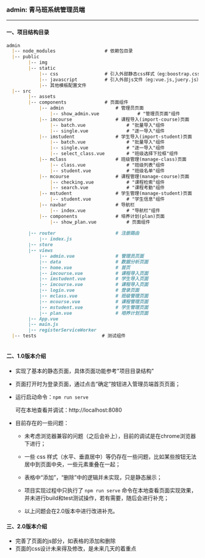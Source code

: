 ### admin: 青马班系统管理员端

---------

#### 一、项目结构目录

```markdown
admin
  |-- node_modules                  # 依赖包目录
  |-- public                             
  		|-- img
  		|-- static       
  			|-- css                 # 引入外部静态css样式（eg:boostrap.css）
  			|-- javascript          # 引入外部js文件（eg:vue.js,juery.js）
  			|-- 其他模板配置文件
  |-- src  
  		|-- assets
  		|-- components        	 	# 页面组件
  			|-- admin          			# 管理员页面
  				|-- show_admin.vue  			# "管理员页面"组件 
            |-- imcourse         		# 课程导入(import-course)页面
            	|-- batch.vue           	# "批量导入"组件
                |-- single.vue              # "逐一导入"组件
            |-- imstudent         		# 学生导入(import-student)页面
            	|-- batch.vue           	# "批量导入"组件
            	|-- single.vue              # "逐一导入"组件
            	|-- select_class.vue        # "班级选择下拉框"组件
            |-- mclass           		# 班级管理(manage-class)页面
            	|-- class.vue           	# "班级列表"组件
            	|-- student.vue           	# "班级名单"组件
            |-- mcourse           		# 课程管理(manage-course)页面
            	|-- checking.vue           	# "课程检索"组件
            	|-- search.vue           	# "课程考勤"组件
            |-- mstudent                # 学生管理(manage-student)页面
            	|-- student.vue           	# "学生信息"组件
            |-- navbar                  # 导航栏
            	|-- index.vue           	# "导航栏"组件
            |-- components              # 培养计划(plan)页面
            	|-- show_plan.vue           # 页面组件
        
  		|-- router                      # 注册路由
  			|-- index.js               
  		|-- store
  		|-- views
  			|-- admin.vue               # 管理员页面
  			|-- data         			# 数据分析页面
  			|-- home.vue         		# 首页
  			|-- imcourse.vue         	# 课程导入页面
  			|-- imstudent.vue         	# 学生导入页面
  			|-- imcourse.vue         	# 课程导入页面
  			|-- login.vue         	    # 登录页面
  			|-- mclass.vue         	    # 班级管理页面
  			|-- mcourse.vue         	# 课程管理页面
  			|-- mstudent.vue         	# 学生管理页面
  			|-- plan.vue                # 培养计划页面
  		|-- App.vue                 
  		|-- main.js
  		|-- registerServiceWorker
  |-- tests                        # 测试组件
 
```



#### 二、1.0版本介绍

- 实现了基本的静态页面，具体页面功能参考"项目目录结构"

- 页面打开时为登录页面，通过点击“确定”按钮进入管理员端首页页面；

- 运行启动命令：`npm run serve` 

  可在本地查看并调试：http://localhost:8080

- 目前存在的一些问题：

  - 未考虑浏览器兼容的问题（之后会补上），目前的调试是在chrome浏览器下进行；
  - 一些 css 样式（水平、垂直居中）等仍存在一些问题，比如某些按钮无法居中到页面中央，一些元素重叠在一起；

  - 表格中“添加”，“删除”中的逻辑并未实现，只是静态展示；
  - 项目实现过程中只执行了 `npm run serve` 命令在本地查看页面实现效果，并未进行build和test测试操作，若有需要，随后会进行补充；
  - 以上问题会在2.0版本中进行改进补充。



#### 三、2.0版本介绍

- 完善了页面的js部分，如表格的添加和删除
- 页面的css设计未来得及修改，是未来几天的着重点